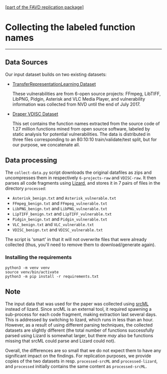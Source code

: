 [[part of the FAVD replication package]](https://github.com/secureIT-project/FAVD)

# Collecting the labeled function names

----

## Data Sources

Our input dataset builds on two existing datasets:

* [TransferRepresentationLearning Dataset](https://github.com/DanielLin1986/TransferRepresentationLearning)

   These vulnerabilities are from 6-open source projects: 
   FFmpeg, LibTIFF, LibPNG, Pidgin, Asterisk and VLC Media Player, 
   and vulnerability information was collected from NVD until the end of July 2017.

* [Draper VDISC Dataset](https://osf.io/d45bw/wiki/home/)
	
  This set contains the function names extracted from the source code
  of 1.27 million functions mined from open source software,
  labeled by static analysis for potential vulnerabilities.
  The data is distributed in three files corresponding to an 80:10:10 
  train/validate/test split, but for our purpose, we concatenate all.

## Data processing

The `collect-data.py` script downloads the original datafiles as zips and 
uncompresses them in respectively `6-projects-raw` and `VDISC-raw`. 
It then parses all code fragments using [Lizard](https://github.com/terryyin/lizard), 
and stores it in 7 pairs of files in the directory `processed`: 

* `Asterisk_benign.txt` and `Asterisk_vulnerable.txt`
* `FFmpeg_benign.txt` and `FFmpeg_vulnerable.txt`
* `LibPNG_benign.txt` and `LibPNG_vulnerable.txt`
* `LipTIFF_benign.txt` and `LipTIFF_vulnerable.txt`
* `Pidgin_benign.txt` and `Pidgin_vulnerable.txt`
* `VLC_benign.txt` and `VLC_vulnerable.txt`
* `VDISC_benign.txt` and `VDISC_vulnerable.txt`

The script is 'smart' in that it will not overwrite files that were already 
collected (thus, you'll need to remove them to download/generate again). 


### Installing the requirements

    python3 -m venv venv
    source venv/bin/activate
    python3 -m pip install -r requirements.txt

## Note

The input data that was used for the paper was collected using 
[srcML](https://www.srcml.org/) instead of lizard. Since srcML is an 
external tool, it required spawning a sub-process for each code fragment, 
making extraction last several days. This is addressed by switching to 
lizard, which runs in less than an hour. However, as a result of using 
different parsing techniques, the collected datasets are slightly 
different (the total number of functions successfully parsed using 
Lizard is somewhat larger, but there _may_ also be functions missing 
that srcML could parse and Lizard could not).  

Overall, the differences are so small that we do not expect them to have 
any significant impact on the findings.  For replication purposes, we 
provide copies of the two datasets in resp. `processed-srcML` and 
`processed-lizard`, and `processed` initially contains the same content 
as `processed-srcML`.

